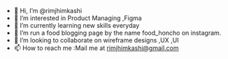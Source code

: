- 👋 Hi, I’m @rimjhimkashi
- 👀 I’m interested in Product Managing ,Figma
- 🌱 I’m currently learning new skills everyday
- 🍔 I’m run a food blogging page by the name food_honcho on instagram.
- 💞️ I’m looking to collaborate on wireframe designs ,UX ,UI
- 📫 How to reach me :Mail me at rimjhimkashi@gmail.com 
<!---
rimjhimkashi/rimjhimkashi is a ✨ special ✨ repository because its `README.md` (this file) appears on your GitHub profile.
You can click the Preview link to take a look at your changes.
--->
